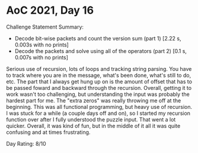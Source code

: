 # AoC 2021, Day 16

Challenge Statement Summary:
  - Decode bit-wise packets and count the version sum (part 1) [2.22 s, 0.003s with no prints]
  - Decode the packets and solve using all of the operators (part 2) [0.1 s, 0.007s with no prints]

Serious use of recursion, lots of loops and tracking string parsing. You have to track
where you are in the message, what's been done, what's still to do, etc. The part that 
I always get hung up on is the amount of offset that has to be passed foward and backward
through the recursion. Overall, getting it to work wasn't too challenging, but understanding
the input was probably the hardest part for me. The "extra zeros" was really throwing me off
at the beginning.
This was all functional programming, but heavy use of recursion. I was stuck for a while (a 
couple days off and on), so I started my recursion function over after I fully understood 
the puzzle input. That went a lot quicker. Overall, it was kind of fun, but in the middle of
it all it was quite confusing and at times frustrating.

Day Rating: 8/10